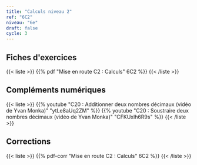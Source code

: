 ```yaml
---
title: "Calculs niveau 2"
ref: "6C2"
niveau: "6e"
draft: false
cycle: 3
---
```


<h2 class="ui horizontal divider header">Fiches d'exercices</h2>


{{< liste >}}
	{{% pdf "Mise en route C2 : Calculs" 6C2 %}}
{{< /liste >}}

<div class="ui hidden divider"></div>
<div class="ui hidden divider"></div>

<h2 class="ui horizontal divider header">Compléments numériques</h2>

{{< liste >}}
	{{% youtube "C20 : Additionner deux nombres décimaux (vidéo de Yvan Monka)" "ytLe8aUq2ZM" %}}
	{{% youtube "C20 : Soustraire deux nombres décimaux (vidéo de Yvan Monka)" "CFKUxlh6R9s" %}}
{{< /liste >}}

<div class="ui hidden divider"></div>
<div class="ui hidden divider"></div>

<h2 class="ui horizontal divider header">Corrections</h2>


{{< liste >}}
	{{% pdf-corr "Mise en route C2 : Calculs" 6C2 %}}
{{< /liste >}}


